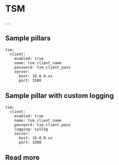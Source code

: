 
# TSM

....

## Sample pillars

    tsm:
      client:
        enabled: true
        name: tsm_client_name
        password: tsm_client_pass
        server:
          host: 10.0.0.xx
          port: 1500

## Sample pillar with custom logging

    tsm:
      client:
        enabled: true
        name: tsm_client_name
        password: tsm_client_pass
        logging: syslog
        server:
          host: 10.0.0.xx
          port: 1500

## Read more